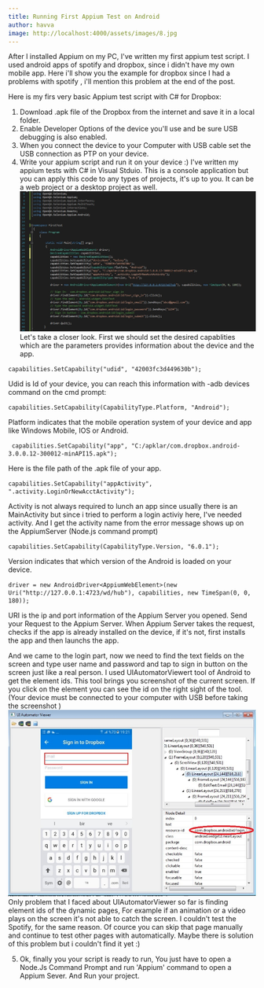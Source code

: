 ```yaml
---
title: Running First Appium Test on Android
author: havva
image: http://localhost:4000/assets/images/8.jpg
---
```


After I installed Appium on my PC, I've written my first appium test script. I used android apps of spotify and dropbox, since i didn't have my own mobile app. Here i'll show you the example for dropbox since I had a problems with spotify , i'll mention this problem at the end of the post.

Here is my firs very basic Appium test script with C# for Dropbox:
1.  Download .apk file of the Dropbox from the internet and save it in a local folder.
2.  Enable Developer Options of the device you'll use and be sure USB debugging is also enabled.
3.  When you connect the device to your Computer with USB cable set the USB connection as PTP on your device.
4.  Write your appium script and run it on your device :) I've written my appium tests with C# in Visual Stduio. This is a console application but you can apply this code to any types of  projects, it's up to you. It can be a web project or a desktop project as well.
![](/assets/images/Appium_first_test_code.jpg)
Let's take a closer look. First we should set the desired capablities which are the parameters provides information about the device and the app.

```
capabilities.SetCapability("udid", "42003fc3d449630b"); 
```

Udid is Id of your device, you can reach this information with -adb devices command on the cmd prompt:

```
capabilities.SetCapability(CapabilityType.Platform, "Android");
```

Platform indicates that the mobile operation system of your device and app like Windows Mobile, IOS or Android.

```
 capabilities.SetCapability("app", "C:/apklar/com.dropbox.android-3.0.0.12-300012-minAPI15.apk");
```
 
 Here is the file path of the .apk file of your app.

```
capabilities.SetCapability("appActivity", ".activity.LoginOrNewAcctActivity"); 
```

Activity is not always required to lunch an app since usually there is an MainActivity but since i tried to perform a login activiy here, I've needed activity. And I get the activity name from the error message shows up on the AppiumServer (Node.js command prompt)

```
capabilities.SetCapability(CapabilityType.Version, "6.0.1");
```

Version indicates that which version of the Android is loaded on your device.
```
driver = new AndroidDriver<AppiumWebElement>(new Uri("http://127.0.0.1:4723/wd/hub"), capabilities, new TimeSpan(0, 0, 180));
```
URI is the ip and port information of the Appium Server you opened. Send your Request to the Appium Server. When Appium Server takes the request, checks if the app is already installed on the device, if it's not, first installs the app and then launchs the app.

And we came to the login part, now we need to find the text fields on the screen and type user name and password and tap to sign in button on the screen just like a real person.
I used UIAutomatorViewert tool of Android to get the element ids. This tool brings you screenshot of the current screen. If you click on the element you can see the id on the right sight of the tool.(Your device must be connected to your computer with USB before taking the screenshot )
![](/assets/images/uiautomatorviewer_tool.jpg)
Only problem that I faced about UIAutomatorViewer so far is finding element ids of the dynamic pages, For example if an animation or a video plays on the screen it's not able to catch the screen. I couldn't test the Spotify, for the same reason. Of cource you can skip that page manually and continue to test other pages with automatically. Maybe there is solution of this problem but i couldn't find it yet :)

5.  Ok, finally you your script is ready to run, You just have to open a Node.Js Command Prompt and run 'Appium' command to open a Appium Sever. And Run your project.